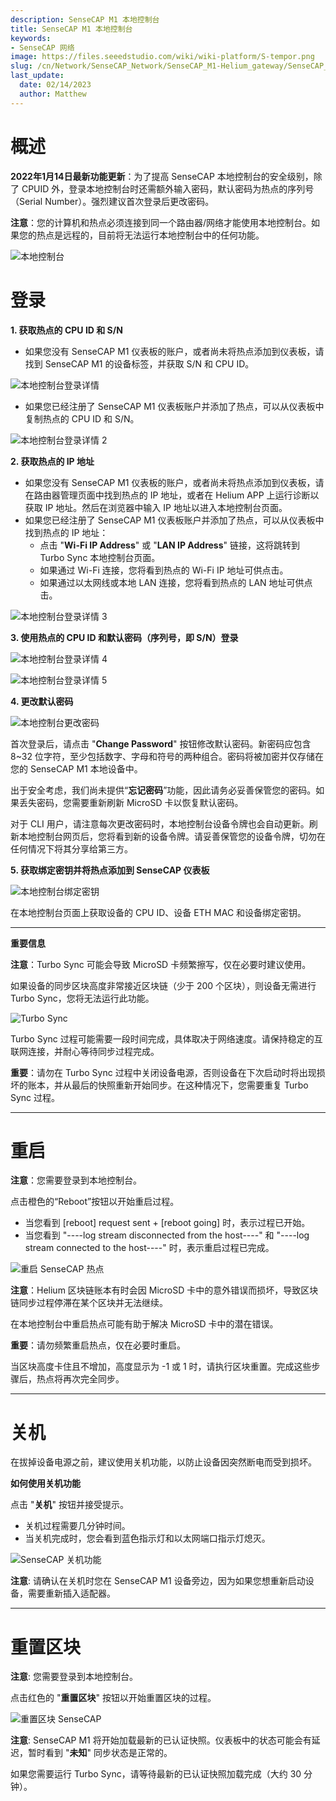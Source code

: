 ```yaml
---
description: SenseCAP M1 本地控制台
title: SenseCAP M1 本地控制台
keywords:
- SenseCAP 网络
image: https://files.seeedstudio.com/wiki/wiki-platform/S-tempor.png
slug: /cn/Network/SenseCAP_Network/SenseCAP_M1-Helium_gateway/SenseCAP_M1_Local_Console
last_update:
  date: 02/14/2023
  author: Matthew
---
```



**概述**
============

**2022年1月14日最新功能更新**：为了提高 SenseCAP 本地控制台的安全级别，除了 CPUID 外，登录本地控制台时还需额外输入密码，默认密码为热点的序列号（Serial Number）。强烈建议首次登录后更改密码。

**注意**：您的计算机和热点必须连接到同一个路由器/网络才能使用本地控制台。如果您的热点是远程的，目前将无法运行本地控制台中的任何功能。

![本地控制台](https://www.sensecapmx.com/wp-content/uploads/2022/07/local-console.png)

**登录**
=========

**1\. 获取热点的 CPU ID 和 S/N**

*   如果您没有 SenseCAP M1 仪表板的账户，或者尚未将热点添加到仪表板，请找到 SenseCAP M1 的设备标签，并获取 S/N 和 CPU ID。

![本地控制台登录详情](https://www.sensecapmx.com/wp-content/uploads/2022/07/image-16.png)

*   如果您已经注册了 SenseCAP M1 仪表板账户并添加了热点，可以从仪表板中复制热点的 CPU ID 和 S/N。

![本地控制台登录详情 2](https://www.sensecapmx.com/wp-content/uploads/2022/07/image-1-1.png)

**2\. 获取热点的 IP 地址**

*   如果您没有 SenseCAP M1 仪表板的账户，或者尚未将热点添加到仪表板，请在路由器管理页面中找到热点的 IP 地址，或者在 Helium APP 上运行诊断以获取 IP 地址。然后在浏览器中输入 IP 地址以进入本地控制台页面。
*   如果您已经注册了 SenseCAP M1 仪表板账户并添加了热点，可以从仪表板中找到热点的 IP 地址：
    *   点击 "**Wi-Fi IP Address**" 或 "**LAN IP Address**" 链接，这将跳转到 Turbo Sync 本地控制台页面。
    *   如果通过 Wi-Fi 连接，您将看到热点的 Wi-Fi IP 地址可供点击。
    *   如果通过以太网线或本地 LAN 连接，您将看到热点的 LAN 地址可供点击。

![本地控制台登录详情 3](https://www.sensecapmx.com/wp-content/uploads/2022/07/wifi-name-ts-1.png)

**3\. 使用热点的 CPU ID 和默认密码（序列号，即 S/N）登录**

![本地控制台登录详情 4](https://www.sensecapmx.com/wp-content/uploads/2022/07/login-1.png)

![本地控制台登录详情 5](https://www.sensecapmx.com/wp-content/uploads/2022/07/image-2-1.png)

**4\. 更改默认密码**

![本地控制台更改密码](https://www.sensecapmx.com/wp-content/uploads/2022/07/change-password-1.png)

首次登录后，请点击 "**Change Password**" 按钮修改默认密码。新密码应包含 8~32 位字符，至少包括数字、字母和符号的两种组合。密码将被加密并仅存储在您的 SenseCAP M1 本地设备中。

出于安全考虑，我们尚未提供“**忘记密码**”功能，因此请务必妥善保管您的密码。如果丢失密码，您需要重新刷新 MicroSD 卡以恢复默认密码。

对于 CLI 用户，请注意每次更改密码时，本地控制台设备令牌也会自动更新。刷新本地控制台网页后，您将看到新的设备令牌。请妥善保管您的设备令牌，切勿在任何情况下将其分享给第三方。

**5\. 获取绑定密钥并将热点添加到 SenseCAP 仪表板**

![本地控制台绑定密钥](https://www.sensecapmx.com/wp-content/uploads/2022/07/image-3-2.png)

在本地控制台页面上获取设备的 CPU ID、设备 ETH MAC 和设备绑定密钥。

* * *

**重要信息**

**注意**：Turbo Sync 可能会导致 MicroSD 卡频繁擦写，仅在必要时建议使用。

如果设备的同步区块高度非常接近区块链（少于 200 个区块），则设备无需进行 Turbo Sync，您将无法运行此功能。

![Turbo Sync](https://www.sensecapmx.com/wp-content/uploads/2022/07/TS-console.png)

Turbo Sync 过程可能需要一段时间完成，具体取决于网络速度。请保持稳定的互联网连接，并耐心等待同步过程完成。

**重要**：请勿在 Turbo Sync 过程中关闭设备电源，否则设备在下次启动时将出现损坏的账本，并从最后的快照重新开始同步。在这种情况下，您需要重复 Turbo Sync 过程。

* * *

**重启**
==========

**注意**：您需要登录到本地控制台。

点击橙色的“Reboot”按钮以开始重启过程。

*   当您看到 \[reboot\] request sent + \[reboot going\] 时，表示过程已开始。
*   当您看到 "----log stream disconnected from the host----" 和 "----log stream connected to the host----" 时，表示重启过程已完成。

![重启 SenseCAP 热点](https://www.sensecapmx.com/wp-content/uploads/2022/07/image-4-2.png)

**注意**：Helium 区块链账本有时会因 MicroSD 卡中的意外错误而损坏，导致区块链同步过程停滞在某个区块并无法继续。

在本地控制台中重启热点可能有助于解决 MicroSD 卡中的潜在错误。

**重要**：请勿频繁重启热点，仅在必要时重启。

当区块高度卡住且不增加，高度显示为 -1 或 1 时，请执行区块重置。完成这些步骤后，热点将再次完全同步。

* * *

**关机**
=============

在拔掉设备电源之前，建议使用关机功能，以防止设备因突然断电而受到损坏。

**如何使用关机功能**

点击 "**关机**" 按钮并接受提示。

*   关机过程需要几分钟时间。
*   当关机完成时，您会看到蓝色指示灯和以太网端口指示灯熄灭。

![SenseCAP 关机功能](https://www.sensecapmx.com/wp-content/uploads/2022/07/image-5-2.png)

**注意**: 请确认在关机时您在 SenseCAP M1 设备旁边，因为如果您想重新启动设备，需要重新插入适配器。

* * *

**重置区块**
===============

**注意**: 您需要登录到本地控制台。

点击红色的 "**重置区块**" 按钮以开始重置区块的过程。

![重置区块 SenseCAP](https://www.sensecapmx.com/wp-content/uploads/2022/07/reset-blocks.png)

**注意**: SenseCAP M1 将开始加载最新的已认证快照。仪表板中的状态可能会有延迟，暂时看到 "**未知**" 同步状态是正常的。

如果您需要运行 Turbo Sync，请等待最新的已认证快照加载完成（大约 30 分钟）。